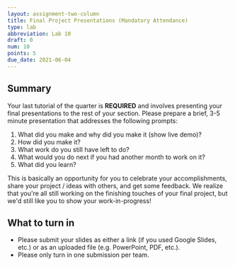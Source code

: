 ```yaml
---
layout: assignment-two-column
title: Final Project Presentations (Mandatory Attendance)
type: lab
abbreviation: Lab 10
draft: 0
num: 10
points: 5
due_date: 2021-06-04
---
```



## Summary
Your last tutorial of the quarter is **REQUIRED** and involves presenting your final presentations to the rest of your section. Please prepare a brief, 3-5 minute presentation that addresses the following prompts: 

1. What did you make and why did you make it (show live demo)?
1. How did you make it?
1. What work do you still have left to do?
1. What would you do next if you had another month to work on it?
1. What did you learn?

This is basically an opportunity for you to celebrate your accomplishments, share your project / ideas with others, and get some feedback. We realize that you're all still working on the finishing touches of your final project, but we'd still like you to show your work-in-progress!

## What to turn in
* Please submit your slides as either a link (if you used Google Slides, etc.) or as an uploaded file (e.g. PowerPoint, PDF, etc.).
* Please only turn in one submission per team.
